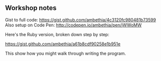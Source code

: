 ## Workshop notes

Gist to full code: https://gist.github.com/ambethia/4c3120fc980481b73599
Also setup on Code Pen: http://codepen.io/ambethia/pen/jWWoMW

Here's the Ruby version, broken down step by step:

https://gist.github.com/ambethia/a61b8cdf90258e1b951e

This show how you might walk through writing the program.
